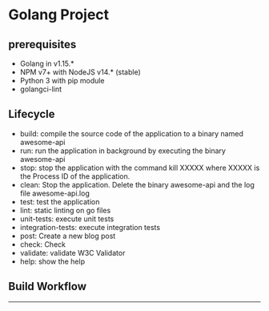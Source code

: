 # Golang Project

## prerequisites

- Golang in v1.15.\*
- NPM v7+ with NodeJS v14.\* (stable)
- Python 3 with pip module
- golangci-lint

## Lifecycle

- build: compile the source code of the application to a binary named awesome-api
- run: run the application in background by executing the binary awesome-api
- stop: stop the application with the command kill XXXXX where XXXXX is the Process ID of the application.
- clean: Stop the application. Delete the binary awesome-api and the log file awesome-api.log
- test: test the application
- lint: static linting on go files
- unit-tests: execute unit tests
- integration-tests: execute integration tests
- post: Create a new blog post
- check: Check
- validate: validate W3C Validator
- help: show the help

## Build Workflow

---